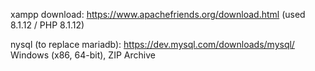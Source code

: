 xampp download:
https://www.apachefriends.org/download.html (used 8.1.12 / PHP 8.1.12)

nysql (to replace mariadb):
https://dev.mysql.com/downloads/mysql/ Windows (x86, 64-bit), ZIP Archive	
